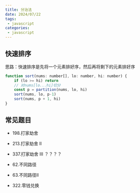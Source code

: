 ```yaml
---
title: 分治法
date: 2024/07/22
tags:
 - javascript
categories:
 - javascript
---
```


## 快速排序

思路：快速排序是先将一个元素排好序，然后再将剩下的元素排好序

```js
function sort(nums: number[], lo: number, hi: number) {
    if (lo >= hi) return 
    // 对nums[lo...hi]切分
    const p = partition(nums, lo, hi)
    sort(nums, lo, p-1)
    sort(nums, p + 1, hi)
}
```


## 常见题目

- 198.打家劫舍
- 213.打家劫舍 II
- 337.打家劫舍 III ？？？？
- 62.不同路径
- 63.不同路径II

- 322.零钱兑换
